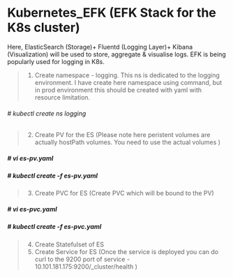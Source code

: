 # Kubernetes_EFK (EFK Stack for the K8s cluster)
Here, ElasticSearch (Storage)+ Fluentd (Logging Layer)+ Kibana (Visualization) will be used to store, aggregate & visualise logs.
EFK is being popularly used for logging in K8s. 

> 1) Create namespace - logging. 
This ns is dedicated to the logging environment. I have create here namespace using command, but in prod environment this should be created with yaml with resource limitation.
###### # kubectl create ns logging

> 2) Create PV for the ES (Please note here peristent volumes are actually hostPath volumes. You need to use the actual volumes ) 
##### # vi es-pv.yaml 
##### # kubectl create -f es-pv.yaml 

> 3) Create PVC for ES (Create PVC which will be bound to the PV)
##### # vi es-pvc.yaml 
##### # kubectl create -f es-pvc.yaml 

> 4) Create Statefulset of ES   
> 5) Create Service for ES (Once the service is deployed you can do curl to the 9200 port of service - 10.101.181.175:9200/_cluster/health )


